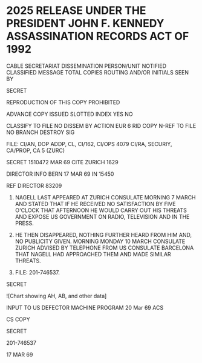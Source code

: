 # 2025 RELEASE UNDER THE PRESIDENT JOHN F. KENNEDY ASSASSINATION RECORDS ACT OF 1992

CABLE SECRETARIAT DISSEMINATION
PERSON/UNIT NOTIFIED
CLASSIFIED MESSAGE
TOTAL COPIES ROUTING AND/OR INITIALS SEEN BY

SECRET

REPRODUCTION OF THIS COPY PROHIBITED

ADVANCE COPY ISSUED SLOTTED
INDEX YES NO

CLASSIFY TO FILE NO
DISSEM BY
ACTION EUR 6 RID COPY
N-REF TO FILE NO
BRANCH DESTROY SIG

FILE: CI/AN, DOP ADDP, CL, CI/162, CI/OPS
4079 CI/RA, SECURIY, CA/PROP, CA 5 (ZURC)

SECRET 1510472 MAR 69 CITE ZURICH 1629

DIRECTOR INFO BERN 17 MAR 69 IN 15450

REF DIRECTOR 83209

1. NAGELL LAST APPEARED AT ZURICH CONSULATE MORNING 7 MARCH AND STATED THAT IF HE RECEIVED NO SATISFACTION BY
   FIVE O'CLOCK THAT AFTERNOON HE WOULD CARRY OUT HIS THREATS AND EXPOSE US GOVERNMENT ON RADIO, TELEVISION AND IN THE PRESS.

2. HE THEN DISAPPEARED, NOTHING FURTHER HEARD FROM HIM AND, NO PUBLICITY GIVEN. MORNING MONDAY 10 MARCH CONSULATE ZURICH ADVISED BY TELEPHONE FROM US CONSULATE BARCELONA THAT NAGELL HAD APPROACHED THEM AND MADE SIMILAR THREATS.

3. FILE: 201-746537.

SECRET

![Chart showing AH, AB, and other data]

INPUT TO US DEFECTOR MACHINE PROGRAM
20 Mar 69 ACS

CS COPY

SECRET

201-746537

17 MAR 69
